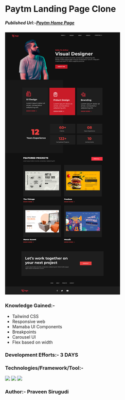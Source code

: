 # Paytm Landing Page Clone

##### Published Url:-[Paytm Home Page](https://mellow-griffin-2f3f27.netlify.app/)


<img src="https://github.com/sirugudipraveen3637/ProductDesignLandingPage_15/blob/main/15.png" height="60%" width="75%"/>


### Knowledge Gained:-

  - Tailwind CSS
  - Responsive web
  - Mamaba UI Components
  - Breakpoints
  - Carousel UI
  - Flex based on width
  
  
### Development Efforts:- 3 DAYS
  
### Technologies/Framework/Tool:-
<span>
<img src="https://img.shields.io/badge/-Tailwind%20CSS-blue"/>
<img src="https://img.shields.io/badge/-MAMBA%20UI-orange"/>
<img src="https://img.shields.io/badge/-Java%20Script-yellowgreen"/>

</span>


### Author:- <b>Praveen Sirugudi<b>


